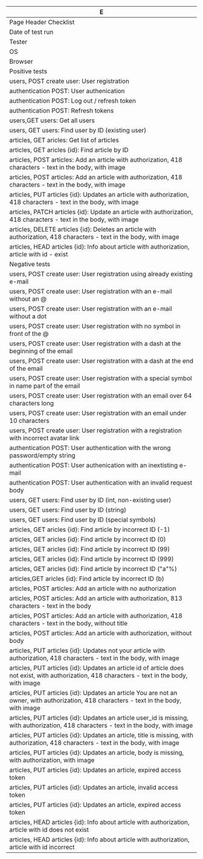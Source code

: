 |E                                                                                                                                                |
|-------------------------------------------------------------------------------------------------------------------------------------------------|
|Page Header Checklist                                                                                                                            |
|Date of test run                                                                                                                                 |
|Tester                                                                                                                                           |
|OS                                                                                                                                               |
|Browser                                                                                                                                          |
|Positive tests                                                                                                                                   |
|users, POST create user: User registration                                                                                                       |
|authentication POST: User authenication                                                                                                          |
|authentication POST: Log out / refresh token                                                                                                     |
|authentication POST: Refresh tokens                                                                                                              |
|users,GET users: Get all users                                                                                                                   |
|users, GET users: Find user by ID (existing user)                                                                                                |
|articles, GET aricles: Get list of articles                                                                                                      |
|articles, GET aricles {id}: Find article by ID                                                                                                   |
|articles, POST articles:  Add an article with authorization,  418 characters - text in the body, with image                                      |
|articles, POST articles:  Add an article with authorization,  418 characters - text in the body, with image                                      |
|articles, PUT articles {id}:  Updates an article with authorization,  418 characters - text in the body, with image                              |
|articles, PATCH articles {id}:  Update an article with authorization,  418 characters - text in the body, with image                             |
|articles, DELETE articles {id}:  Deletes an article with authorization,  418 characters - text in the body, with image                           |
|articles, HEAD articles {id}:  Info about article with authorization,  article with id - exist                                                   |
|Negative tests                                                                                                                                   |
|users, POST create user: User registration using already existing e-mail                                                                         |
|users, POST create user: User registration with an e-mail without an @                                                                           |
|users, POST create user: User registration with an e-mail without a dot                                                                          |
|users, POST create user: User registration with no symbol in front of the @                                                                      |
|users, POST create user: User registration with a dash at the beginning of the email                                                             |
|users, POST create user: User registration with a dash at the end of the email                                                                   |
|users, POST create user: User registration with a special symbol in name part of the email                                                       |
|users, POST create user: User registration with an email over 64 characters long                                                                 |
|users, POST create user: User registration with an email under 10 characters                                                                     |
|users, POST create user: User registration with a registration with incorrect avatar link                                                        |
|authentication POST: User authentication with the wrong password/empty string                                                                    |
|authentication POST: User authenication with an inextisting e-mail                                                                               |
|authentication POST: User authentication with an invalid request body                                                                            |
|users, GET users: Find user by ID (int, non-existing user)                                                                                       |
|users, GET users: Find user by ID (string)                                                                                                       |
|users, GET users: Find user by ID (special symbols)                                                                                              |
|articles, GET aricles {id}: Find article by incorrect ID (-1)                                                                                    |
|articles, GET aricles {id}: Find article by incorrect ID (0)                                                                                     |
|articles, GET aricles {id}: Find article by incorrect ID (99)                                                                                    |
|articles, GET aricles {id}: Find article by incorrect ID (999)                                                                                   |
|articles, GET aricles {id}: Find article by incorrect ID ("a"%)                                                                                  |
|articles,GET aricles {id}: Find article by incorrect ID (b)                                                                                      |
|articles, POST articles:  Add an article with no authorization                                                                                   |
|articles, POST articles:  Add an article with authorization, 813 characters - text in the body                                                   |
|articles, POST articles:  Add an article with authorization,  418 characters - text in the body, without title                                   |
|articles, POST articles:  Add an article with authorization,   without body                                                                      |
|articles, PUT articles {id}:  Updates not your article with authorization,  418 characters - text in the body, with image                        |
|articles, PUT articles {id}:  Updates an article id of article does not exist, with authorization,  418 characters - text in the body, with image|
|articles, PUT articles {id}:  Updates an article You are not an owner, with authorization,  418 characters - text in the body, with image        |
|articles, PUT articles {id}:  Updates an article user_id is missing, with authorization,  418 characters - text in the body, with image          |
|articles, PUT articles {id}:  Updates an article, title is missing, with authorization,  418 characters - text in the body, with image           |
|articles, PUT articles {id}:  Updates an article, body is missing, with authorization, with image                                                |
|articles, PUT articles {id}:  Updates an article, expired access token                                                                           |
|articles, PUT articles {id}:  Updates an article, invalid access token                                                                           |
|articles, PUT articles {id}:  Updates an article, expired access token                                                                           |
|articles, HEAD articles {id}:  Info about article with authorization, article with id does not exist                                             |
|articles, HEAD articles {id}:  Info about article with authorization, article with id incorrect                                                  |
